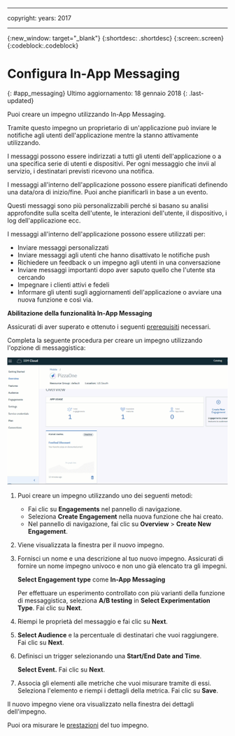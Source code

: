 
---

copyright:
 years: 2017

---

{:new_window: target="_blank"}
{:shortdesc: .shortdesc}
{:screen:.screen}
{:codeblock:.codeblock}

# Configura In-App Messaging
{: #app_messaging}
Ultimo aggiornamento: 18 gennaio 2018
{: .last-updated}

Puoi creare un impegno utilizzando In-App Messaging. 

Tramite questo impegno un proprietario di un'applicazione può inviare le notifiche agli utenti dell'applicazione mentre la stanno attivamente utilizzando.

I messaggi possono essere indirizzati a tutti gli utenti dell'applicazione o a una specifica serie di utenti e dispositivi. Per ogni messaggio che invii al servizio, i destinatari previsti ricevono una notifica.

I messaggi all'interno dell'applicazione possono essere pianificati definendo una data/ora di inizio/fine. Puoi anche pianificarli in base a un evento.

Questi messaggi sono più personalizzabili perché si basano su analisi approfondite sulla scelta dell'utente, le interazioni dell'utente, il dispositivo, i log dell'applicazione ecc.

I messaggi all'interno dell'applicazione possono essere utilizzati per:

- Inviare messaggi personalizzati
- Inviare messaggi agli utenti che hanno disattivato le notifiche push
- Richiedere un feedback o un impegno agli utenti in una conversazione
- Inviare messaggi importanti dopo aver saputo quello che l'utente sta cercando
- Impegnare i clienti attivi e fedeli
- Informare gli utenti sugli aggiornamenti dell'applicazione o avviare una nuova funzione
e così via.

**Abilitazione della funzionalità In-App Messaging**

Assicurati di aver superato e ottenuto i seguenti [prerequisiti](app_prerequisites.html) necessari.

Completa la seguente procedura per creare un impegno utilizzando l'opzione di messaggistica:

![gif animata](images/in-app-engagement_animated.gif)

1. Puoi creare un impegno utilizzando uno dei seguenti metodi:
	- Fai clic su **Engagements** nel pannello di navigazione. 
	- Seleziona **Create Engagement** nella nuova funzione che hai creato.
	- Nel pannello di navigazione, fai clic su **Overview** > **Create New Engagement**.
	
2. Viene visualizzata la finestra per il nuovo impegno.
	
3. Fornisci un nome e una descrizione al tuo nuovo impegno. Assicurati di fornire un nome impegno univoco e non uno già elencato tra gli impegni. 

    **Select Engagement type** come **In-App Messaging**
	
	Per effettuare un esperimento controllato con più varianti della funzione di messaggistica, seleziona **A/B testing** in **Select Experimentation Type**. Fai clic su **Next**.

4. Riempi le proprietà del messaggio e fai clic su **Next**.
	
5. **Select Audience** e la percentuale di destinatari che vuoi raggiungere. Fai clic su **Next**.

6. Definisci un trigger selezionando una **Start/End Date and Time**. 

    **Select Event.**  Fai clic su **Next**.	

7. Associa gli elementi alle metriche che vuoi misurare tramite di essi. Seleziona l'elemento e riempi i dettagli della metrica. Fai clic su **Save**.	

Il nuovo impegno viene ora visualizzato nella finestra dei dettagli dell'impegno.
	
Puoi ora misurare le [prestazioni](app_measure_performance.html) del tuo impegno.	
	










